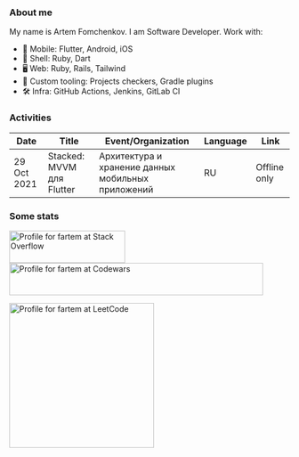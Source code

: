 ### About me

My name is Artem Fomchenkov. I am Software Developer. Work with:

- 📱 Mobile: Flutter, Android, iOS
- 🚀 Shell: Ruby, Dart
- 🖥 Web: Ruby, Rails, Tailwind
- 🚀 Custom tooling: Projects checkers, Gradle plugins
- 🛠 Infra: GitHub Actions, Jenkins, GitLab CI

### Activities

| Date        | Title                     | Event/Organization                                 | Language | Link         |
|-------------|---------------------------|----------------------------------------------------|----------|--------------|
| 29 Oct 2021 | Stacked: MVVM для Flutter | Архитектура и хранение данных мобильных приложений | RU       | Offline only |

### Some stats

<a href="https://stackoverflow.com/users/10684765/fartem"><img src="https://stackoverflow.com/users/flair/10684765.png" width="208" height="58" alt="Profile for fartem at Stack Overflow"></a>
<a href="https://www.codewars.com/users/fartem/"><img src="https://www.codewars.com/users/fartem/badges/large" width="456" height="58" alt="Profile for fartem at Codewars"></a>
<div>
<a href="https://leetcode.com/fartem"><img src="https://leetcard.jacoblin.cool/farte" height="260" alt="Profile for fartem at LeetCode"></a>
</div>

